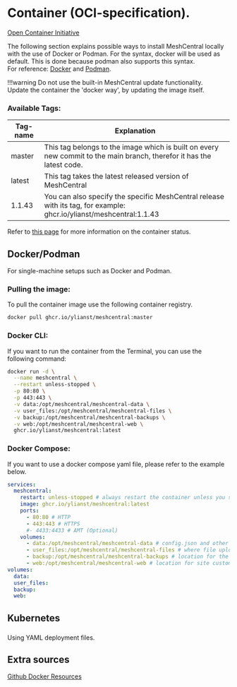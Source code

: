 # Container (OCI-specification).

[Open Container Initiative](https://opencontainers.org/)

The following section explains possible ways to install MeshCentral locally with the use of Docker or Podman.
For the syntax, docker will be used as default. This is done because podman also supports this syntax.<br>
For reference: [Docker](https://www.docker.com/) and [Podman](https://podman.io/).

!!!warning
    Do not use the built-in MeshCentral update functionality.<br>
    Update the container the 'docker way', by updating the image itself.

### Available Tags:

| Tag-name | Explanation |
|--------|-----|
| master | This tag belongs to the image which is built on every new commit to the main branch, therefor it has the latest code. |
| latest | This tag takes the latest released version of MeshCentral  |
| 1.1.43 | You can also specify the specific MeshCentral release with its tag, for example:  ghcr.io/ylianst/meshcentral:1.1.43 |

Refer to [this page](https://github.com/Ylianst/MeshCentral/pkgs/container/meshcentral) for more information on the container status.

## Docker/Podman

For single-machine setups such as Docker and Podman.

### Pulling the image:

To pull the container image use the following container registry.

```sh
docker pull ghcr.io/ylianst/meshcentral:master
```

### Docker CLI:

If you want to run the container from the Terminal, you can use the following command:

```sh linenums="1"
docker run -d \
  --name meshcentral \
  --restart unless-stopped \
  -p 80:80 \
  -p 443:443 \
  -v data:/opt/meshcentral/meshcentral-data \
  -v user_files:/opt/meshcentral/meshcentral-files \
  -v backup:/opt/meshcentral/meshcentral-backups \
  -v web:/opt/meshcentral/meshcentral-web \
  ghcr.io/ylianst/meshcentral:latest
```

### Docker Compose:

If you want to use a docker compose yaml file, please refer to the example below.

```yaml linenums="1"
services:
  meshcentral:
    restart: unless-stopped # always restart the container unless you stop it
    image: ghcr.io/ylianst/meshcentral:latest
    ports:
      - 80:80 # HTTP
      - 443:443 # HTTPS
      #- 4433:4433 # AMT (Optional)
    volumes:
      - data:/opt/meshcentral/meshcentral-data # config.json and other important files live here
      - user_files:/opt/meshcentral/meshcentral-files # where file uploads for users live
      - backup:/opt/meshcentral/meshcentral-backups # location for the meshcentral backups - this should be mounted to an external storage
      - web:/opt/meshcentral/meshcentral-web # location for site customization files
volumes:
  data:
  user_files:
  backup:
  web:
```

## Kubernetes

###

Using YAML deployment files.

## Extra sources

[Github Docker Resources](https://github.com/Ylianst/MeshCentral/tree/master/docker)